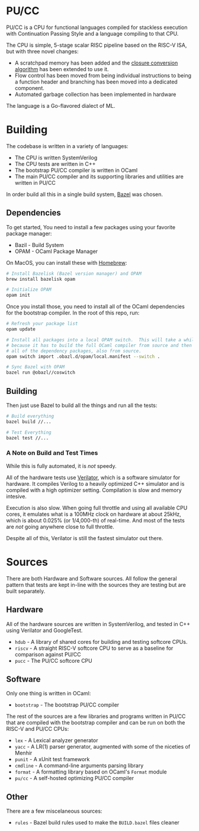 PU/CC
===

PU/CC is a CPU for functional languages compiled for stackless execution with Continuation Passing Style and a language compiling to that CPU.

The CPU is simple, 5-stage scalar RISC pipeline based on the RISC-V ISA, but with three novel changes:

* A scratchpad memory has been added and the [closure conversion algorithm](https://flint.cs.yale.edu/flint/publications/escc.pdf) has been extended to use it.
* Flow control has been moved from being individual instructions to being a function header and branching has been moved into a dedicated component.
* Automated garbage collection has been implemented in hardware

The language is a Go-flavored dialect of ML.

Building
===

The codebase is written in a variety of languages:

* The CPU is written SystemVerilog
* The CPU tests are written in C++
* The bootstrap PU/CC compiler is written in OCaml
* The main PU/CC compiler and its supporting libraries and utilities are written in PU/CC

In order build all this in a single build system, [Bazel](https://bazel.build/) was chosen.

Dependencies
---

To get started, You need to install a few packages using your favorite package manager:

* Bazil - Build System
* OPAM - OCaml Package Manager

On MacOS, you can install these with [Homebrew](https://brew.sh/):

```bash
# Install Bazelisk (Bazel version manager) and OPAM
brew install bazelisk opam

# Initialize OPAM
opam init
```

Once you install those, you need to install all of the OCaml dependencies for the bootstrap compiler.  In the root of this repo, run:

```bash
# Refresh your package list
opam update

# Install all packages into a local OPAM switch.  This will take a while
# because it has to build the full OCaml compiler from source and then install
# all of the dependency packages, also from source.
opam switch import .obazl.d/opam/local.manifest --switch .

# Sync Bazel with OPAM
bazel run @obazl//coswitch
```

Building
---

Then just use Bazel to build all the things and run all the tests:

```bash
# Build everything
bazel build //...

# Test Everything
bazel test //...
```

### A Note on Build and Test Times

While this is fully automated, it is *not* speedy.

All of the hardware tests use [Verilator](https://www.veripool.org/verilator/), which is a software simulator for hardware.  It compiles Verilog to a heavily optimized C++ simulator and is compiled with a high optimizer setting.  Compilation is slow and memory intesive.

Execution is also slow.  When going full throttle and using all available CPU cores, it emulates what is a 100MHz clock on hardware at about 25kHz, which is about 0.025% (or 1/4,000-th) of real-time.  And most of the tests are *not* going anywhere close to full throttle.

Despite all of this, Verilator is still the fastest simulator out there.

Sources
===

There are both Hardware and Software sources.  All follow the general pattern that tests are kept in-line with the sources they are testing but are built separately.

Hardware
---

All of the hardware sources are written in SystemVerilog, and tested in C++ using Verilator and GoogleTest.

* `hdub` - A library of shared cores for building and testing softcore CPUs.
* `riscv` - A straight RISC-V softcore CPU to serve as a baseline for comparison against PU/CC
* `pucc` - The PU/CC softcore CPU

Software
---

Only one thing is written in OCaml:

* `bootstrap` - The bootstrap PU/CC compiler

The rest of the sources are a few libraries and programs written in PU/CC that are compiled with the bootstrap compiler and can be run on both the RISC-V and PU/CC CPUs:

* `lex` - A Lexical analyzer generator
* `yacc` - A LR(1) parser generator, augmented with some of the niceties of Menhir
* `punit` - A xUnit test framework
* `cmdline` - A command-line arguments parsing library
* `format` - A formatting library based on OCaml's `Format` module
* `pu/cc` - A self-hosted optimizing PU/CC compiler

Other
---

There are a few miscelaneous sources:

* `rules` - Bazel build rules used to make the `BUILD.bazel` files cleaner
